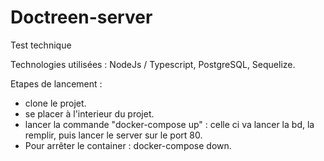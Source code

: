 # Doctreen-server
Test technique

Technologies utilisées : NodeJs / Typescript, PostgreSQL, Sequelize.

Etapes de lancement : 

- clone le projet.
- se placer à l'interieur du projet.
- lancer la commande "docker-compose up" : celle ci va lancer la bd, la remplir, puis lancer le server sur le port 80.
- Pour arrêter le container : docker-compose down.
